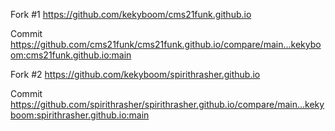 Fork #1 https://github.com/kekyboom/cms21funk.github.io
 
  Commit https://github.com/cms21funk/cms21funk.github.io/compare/main...kekyboom:cms21funk.github.io:main

  
Fork #2 https://github.com/kekyboom/spirithrasher.github.io

  Commit https://github.com/spirithrasher/spirithrasher.github.io/compare/main...kekyboom:spirithrasher.github.io:main

